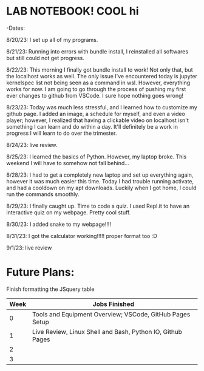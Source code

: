 # LAB NOTEBOOK! COOL hi

-Dates: 

8/20/23: I set up all of my programs.

8/21/23: Running into errors with bundle install, I reinstalled all softwares but still could not get progress.

8/22/23: This morning I finally got bundle install to work! Not only that, but the localhost works as well. The only issue I've encountered today is jupyter kernelspec list not being seen as a command in wsl. However, everything works for now. I am going to go through the process of pushing my first ever changes to github from VSCode. I sure hope nothing goes wrong! 

8/23/23: Today was much less stressful, and I learned how to customize my github page. I added an image, a schedule for myself, and even a video player; however, I realized that having a clickable video on localhost isn't something I can learn and do within a day. It'll definitely be a work in progress I will learn to do over the trimester. 

8/24/23: live review.

8/25/23: I learned the basics of Python. However, my laptop broke. This weekend I will have to somehow not fall behind...

8/28/23: I had to get a completely new laptop and set up everything again, however it was much easier this time. Today I had trouble running activate, and had a cooldown on my apt downloads. Luckily when I got home, I could run the commands smoothly.

8/29/23: I finally caught up. Time to code a quiz. I used Repl.it to have an interactive quiz on my webpage. Pretty cool stuff.

8/30/23: I added snake to my webpage!!!!

8/31/23: I got the calculator working!!!!! proper format too :D

9/1/23: live review

# Future Plans:

Finish formatting the JSquery table

| Week   | Jobs Finished |
| -------- | ------- |
| 0  |  Tools and Equipment Overview; VSCode, GitHub Pages Setup   | 
| 1 |   Live Review, Linux Shell and Bash, Python IO, Github Pages   |
|  2  |     |
|  3   |     |